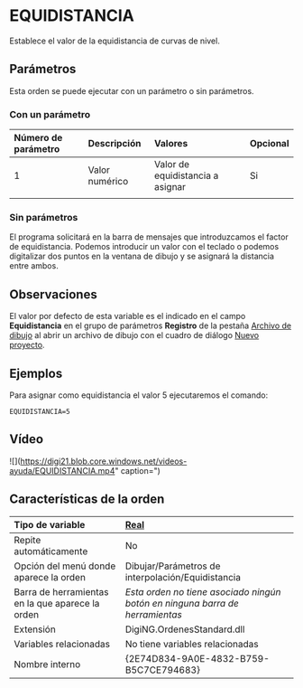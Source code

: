 # EQUIDISTANCIA

Establece el valor de la equidistancia de curvas de nivel.

## Parámetros

Esta orden se puede ejecutar con un parámetro o sin parámetros.

### Con un parámetro

| Número de parámetro | Descripción | Valores | Opcional |
| :--- | :--- | :--- | :--- |
| 1 | Valor numérico | Valor de equidistancia a asignar | Si |
|  |  |  |  |

### Sin parámetros

El programa solicitará en la barra de mensajes que introduzcamos el factor de equidistancia. Podemos introducir un valor con el teclado o podemos digitalizar dos puntos en la ventana de dibujo y se asignará la distancia entre ambos.

## Observaciones

El valor por defecto de esta variable es el indicado en el campo **Equidistancia** en el grupo de parámetros **Registro** de la pestaña [Archivo de dibujo](../../../cuadros-de-dialogo/nuevo-proyecto/archivo-de-dibujo.md) al abrir un archivo de dibujo con el cuadro de diálogo [Nuevo proyecto](../../../cuadros-de-dialogo/nuevo-proyecto/).

## Ejemplos

Para asignar como equidistancia el valor 5 ejecutaremos el comando:

```text
EQUIDISTANCIA=5
```

## Vídeo

![](https://digi21.blob.core.windows.net/videos-ayuda/EQUIDISTANCIA.mp4" caption=")

## Características de la orden

| Tipo de variable | [Real](../../../ordenes/variables/variables-reales.md) |
| :--- | :--- |
| Repite automáticamente | No |
| Opción del menú donde aparece la orden | Dibujar/Parámetros de interpolación/Equidistancia |
| Barra de herramientas en la que aparece la orden | _Esta orden no tiene asociado ningún botón en ninguna barra de herramientas_ |
| Extensión | DigiNG.OrdenesStandard.dll |
| Variables relacionadas | No tiene variables relacionadas |
| Nombre interno | {2E74D834-9A0E-4832-B759-B5C7CE794683} |

